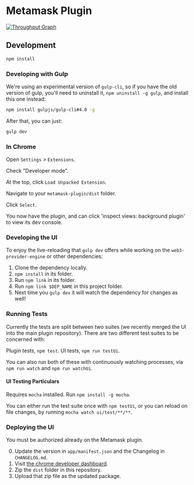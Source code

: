 # Metamask Plugin

[![Throughput Graph](https://graphs.waffle.io/MetaMask/metamask-plugin/throughput.svg)](https://waffle.io/MetaMask/metamask-plugin/metrics)

## Development

```bash
npm install
```
### Developing with Gulp

We're using an experimental version of `gulp-cli`, so if you have the old version of gulp, you'll need to uninstall it, `npm uninstall -g gulp`, and install this one instead:

```bash
npm install gulpjs/gulp-cli#4.0 -g
```

After that, you can just:
```bash
gulp dev
```

### In Chrome

Open `Settings` > `Extensions`.

Check "Developer mode".

At the top, click `Load Unpacked Extension`.

Navigate to your `metamask-plugin/dist` folder.

Click `Select`.

You now have the plugin, and can click 'inspect views: background plugin' to view its dev console.

### Developing the UI

To enjoy the live-reloading that `gulp dev` offers while working on the `web3-provider-engine` or other dependencies:

 1. Clone the dependency locally.
 2. `npm install` in its folder.
 3. Run `npm link` in its folder.
 4. Run `npm link $DEP_NAME` in this project folder.
 5. Next time you `gulp dev` it will watch the dependency for changes as well!

### Running Tests

Currently the tests are split between two suites (we recently merged the UI into the main plugin repository).  There are two different test suites to be concerned with:

Plugin tests, `npm test`.
UI tests, `npm run testUi`.

You can also run both of these with continuously watching processes, via `npm run watch` and `npm run watchUi`.

#### UI Testing Particulars

Requires `mocha` installed. Run `npm install -g mocha`.

You can either run the test suite once with `npm testUi`, or you can reload on file changes, by running `mocha watch ui/test/**/**`.

### Deploying the UI

 You must be authorized already on the Metamask plugin.

 0. Update the version in `app/manifest.json` and the Changelog in `CHANGELOG.md`.
 1. Visit [the chrome developer dashboard](https://chrome.google.com/webstore/developer/dashboard?authuser=2).
 2. Zip the `dist` folder in this repository.
 3. Upload that zip file as the updated package.

